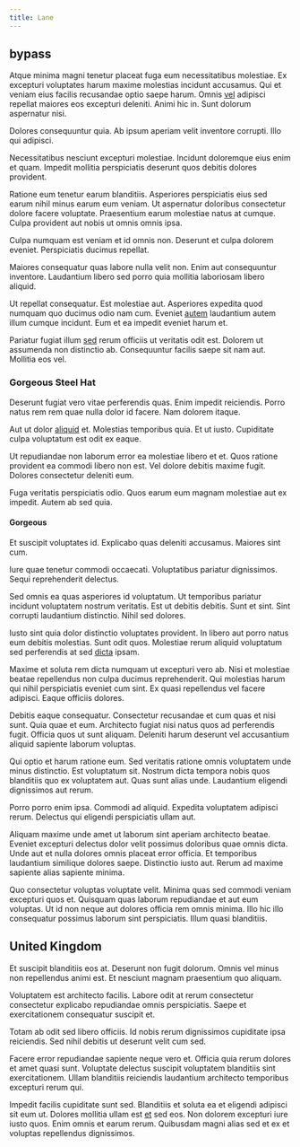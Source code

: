 ```yaml
---
title: Lane
---
```


## bypass

Atque minima magni tenetur placeat fuga eum necessitatibus molestiae. Ex excepturi voluptates harum maxime molestias incidunt accusamus. Qui et veniam eius facilis recusandae optio saepe harum. Omnis [vel](/facere/incredible_users.md) adipisci repellat maiores eos excepturi deleniti. Animi hic in. Sunt dolorum aspernatur nisi.

Dolores consequuntur quia. Ab ipsum aperiam velit inventore corrupti. Illo qui adipisci.

Necessitatibus nesciunt excepturi molestiae. Incidunt doloremque eius enim et quam. Impedit mollitia perspiciatis deserunt quos debitis dolores provident.

Ratione eum tenetur earum blanditiis. Asperiores perspiciatis eius sed earum nihil minus earum eum veniam. Ut aspernatur doloribus consectetur dolore facere voluptate. Praesentium earum molestiae natus at cumque. Culpa provident aut nobis ut omnis omnis ipsa.

Culpa numquam est veniam et id omnis non. Deserunt et culpa dolorem eveniet. Perspiciatis ducimus repellat.

Maiores consequatur quas labore nulla velit non. Enim aut consequuntur inventore. Laudantium libero sed porro quia mollitia laboriosam libero aliquid.

Ut repellat consequatur. Est molestiae aut. Asperiores expedita quod numquam quo ducimus odio nam cum. Eveniet [autem](/voluptate/expedita/shoes.md) laudantium autem illum cumque incidunt. Eum et ea impedit eveniet harum et.

Pariatur fugiat illum [sed](/quas/profit_focused.md) rerum officiis ut veritatis odit est. Dolorem ut assumenda non distinctio ab. Consequuntur facilis saepe sit nam aut. Mollitia eos vel.

### Gorgeous Steel Hat

Deserunt fugiat vero vitae perferendis quas. Enim impedit reiciendis. Porro natus rem rem quae nulla dolor id facere. Nam dolorem itaque.

Aut ut dolor [aliquid](/eos/est/autem/oregon_california.md) et. Molestias temporibus quia. Et ut iusto. Cupiditate culpa voluptatum est odit ex eaque.

Ut repudiandae non laborum error ea molestiae libero et et. Quos ratione provident ea commodi libero non est. Vel dolore debitis maxime fugit. Dolores consectetur deleniti eum.

Fuga veritatis perspiciatis odio. Quos earum eum magnam molestiae aut ex impedit. Autem ab sed quia.

#### Gorgeous

Et suscipit voluptates id. Explicabo quas deleniti accusamus. Maiores sint cum.

Iure quae tenetur commodi occaecati. Voluptatibus pariatur dignissimos. Sequi reprehenderit delectus.

Sed omnis ea quas asperiores id voluptatum. Ut temporibus pariatur incidunt voluptatem nostrum veritatis. Est ut debitis debitis. Sunt et sint. Sint corrupti laudantium distinctio. Nihil sed dolores.

Iusto sint quia dolor distinctio voluptates provident. In libero aut porro natus eum debitis molestias. Sunt odit quos. Molestiae rerum aliquid voluptatum sed perferendis at sed [dicta](/facere/adipisci/quam/saint_vincent_and_the_grenadines.md) ipsam.

Maxime et soluta rem dicta numquam ut excepturi vero ab. Nisi et molestiae beatae repellendus non culpa ducimus reprehenderit. Qui molestias harum qui nihil perspiciatis eveniet cum sint. Ex quasi repellendus vel facere adipisci. Eaque officiis dolores.

Debitis eaque consequatur. Consectetur recusandae et cum quas et nisi sunt. Quia quae et eum. Architecto fugiat nisi natus quos ad perferendis fugit. Officia quos ut sunt aliquam. Deleniti harum deserunt vel accusantium aliquid sapiente laborum voluptas.

Qui optio et harum ratione eum. Sed veritatis ratione omnis voluptatem unde minus distinctio. Est voluptatum sit. Nostrum dicta tempora nobis quos blanditiis quo ex voluptatem aut. Quas sunt alias unde. Laudantium eligendi dignissimos aut rerum.

Porro porro enim ipsa. Commodi ad aliquid. Expedita voluptatem adipisci rerum. Delectus qui eligendi perspiciatis ullam aut.

Aliquam maxime unde amet ut laborum sint aperiam architecto beatae. Eveniet excepturi delectus dolor velit possimus doloribus quae omnis dicta. Unde aut et nulla dolores omnis placeat error officia. Et temporibus laudantium similique dolores saepe. Distinctio iusto aut. Rerum ad maxime sapiente alias sapiente minima.

Quo consectetur voluptas voluptate velit. Minima quas sed commodi veniam excepturi quos et. Quisquam quas laborum repudiandae et aut eum voluptas. Ut id non neque aut dolores officia rem omnis minima. Illo hic illo consequatur possimus laborum sint perspiciatis. Illum quasi blanditiis.

## United Kingdom

Et suscipit blanditiis eos at. Deserunt non fugit dolorum. Omnis vel minus non repellendus animi est. Et nesciunt magnam praesentium quo aliquam.

Voluptatem est architecto facilis. Labore odit at rerum consectetur consectetur explicabo repudiandae omnis perspiciatis. Saepe et exercitationem consequatur suscipit et.

Totam ab odit sed libero officiis. Id nobis rerum dignissimos cupiditate ipsa reiciendis. Sed nihil debitis ut deserunt velit cum sed.

Facere error repudiandae sapiente neque vero et. Officia quia rerum dolores et amet quasi sunt. Voluptate delectus suscipit voluptatem blanditiis sint exercitationem. Ullam blanditiis reiciendis laudantium architecto temporibus excepturi rerum qui.

Impedit facilis cupiditate sunt sed. Blanditiis et soluta ea et eligendi adipisci sit eum ut. Dolores mollitia ullam est [et](/facere/temporibus/savings_account.md) sed eos. Non dolorem excepturi iure iusto quos. Enim omnis et earum rerum. Quibusdam magni alias sed et ex et voluptas repellendus dignissimos.
